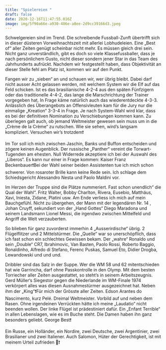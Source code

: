 ```yaml
---
title: "Spielereien "
draft: false
date: 2020-12-16T11:47:55.016Z
image: img/5f90a66e-a930-486e-a8ee-2d9cc39166d3.jpeg
---
```

Schwelgereien sind im Trend. Die schreibende Fussball-Zunft übertrifft sich in dieser düsteren Vorweihnachtszeit mit allerlei Lobhudeleien. Eine „Best of“ aller Zeiten genügt scheinbar nicht mehr. Es müssen gleich drei sein. Nicht ganz unverständlich,  gibt es doch so viele Klassefussballer, dass je nach persönlichem Gusto, nicht dieser sondern jener Star in das Team des Jahrhunderts aufrückt. Nachdem wir festgestellt haben, dass Objektivität an dieser Stelle fehl am Platz ist, kommen wir auf den Punkt.

Fangen wir zu „sieben“ an und schauen wir, wer übrig bleibt. Dabei darf nicht ausser Acht gelassen werden, mit welchem System wir die Elf auf das Feld schicken. Ist es das brasilianische 4-2-4 aus den späten Fünfzigern oder das traditionelle 4-4-2, das lange die Marschrichtung der Trainer vorgegeben hat. In Frage käme natürlich auch das wiederentdeckte 4-3-3. Anlässlich des Überangebots an Offensivleuten kam für die Jury nur die einmalige „Kreation“ 3-3-4 in Frage. Je nach System-Wahl wird klar, dass es bei der definitiven Nomination zu Verschiebungen kommen kann. Zu überlegen galt auch, ob jemand Weltmeister gewesen sein muss um in die „Crème de la Crème“ zu rutschen. Wie sie sehen, wird’s langsam kompliziert. Versuchen wir’s trotzdem❗️

Im Tor soll ich mich zwischen Jaschin, Banks und Buffon entscheiden und zögere keinen Augenblick. Der russische „Panther“ vereint die Torwart-Tugenden am ehesten. Null Widerrede akzeptiere ich bei der Auswahl des „Liberos“. Es kann nur einer in Frage kommen: Kaiser Franz Beckenbauer❗️Bei der Wahl seiner beiden Assistenten tue ich mich schon schwerer. Von rosaroter Brille kann keine Rede sein. Ich schlage dem Schiedsgericht Alessandro Nesta und Paolo Maldini vor. 

Im Herzen der Truppe sind die Plätze nummeriert. Fast schon unendlich“ die Qual der Wahl“. Fritz Walter, Bobby Charlton, Rivera, Eusebio, Matthäus, Xavi, Iniesta, Zidane, Platini usw. Am Ende verliess ich mich auf mein Bauchgefühl. Nicht zu übergehen, der Mann mit der legendären Nr. 14 , Johan Cruyff, sekundiert von der „Hand Gottes“ Diego Maradona und seinem Landsmann Lionel Messi, die irgendwo zwischen Mittelfeld und Angriff die Welt verzauberten.

So blieben für ganz zuvorderst  immerhin 4  „Ausserirdische“ übrig. 2 Flügelflitzer und 2 Mittelstürmer. Die „Quelle“ war so unerschöpflich, dass ich fast schon ein schlechtes Gewissen bekam.  Der „wahre“ Ronaldo und sein „Double“ CR7, Ibrahimovic, Van Basten, Paolo Rossi, Roberto Baggio, Ronaldinho, Alfredo di Stefano, Ferenc Puskas, Samuel Eto, Didier Drogba, Lewandowski und und und. 

Dribbler sind das Salz in der Suppe. Wer die WM 58 und 62 mitentschieden hat wie Garrincha, darf ohne Passkontrolle in den Olymp. Mit dem besten Torriecher aller Zeiten ausgestattet, so steht’s in seinem Arbeitszeugnis. Gerd Müller‘s Siegestor gegen die Niederlande im WM-Finale 1974 verkörpert alles was diesen Ausnahmestürmer ausgezeichnet hat. Neben ihm der „King“❗️Für mich der Grösste aller Zeiten. Edson Arantes do Nascimento, kurz Pelé. Dreimal Weltmeister. Vorbild auf und neben dem Rasen. Ohne irgendeinen Verrückten hätte ich meine „Laudatio“ nicht beenden wollen. Der linke Flügel ist prädestiniert dafür. Ein „Enfant Terrible“ in allen Lebenslagen, wie es im Buche steht. Die Damen haben ihn ganz besonders geliebt. George Best❗️

Ein Russe, ein Holländer, ein Nordire, zwei Deutsche, zwei Argentinier, zwei Brasilianer und zwei Italiener. Auch Salomon, Hüter der Gerechtigkeit, ist mit meinem Urteil zufrieden 🙈❗️